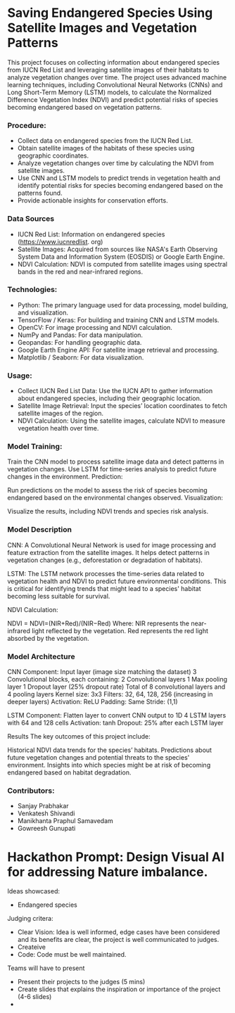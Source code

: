 # Saving Endangered Species Using Satellite Images and Vegetation Patterns
This project focuses on collecting information about endangered species from 
IUCN Red List and leveraging satellite images of their habitats to analyze 
vegetation changes over time. The project uses advanced machine learning 
techniques, including Convolutional Neural Networks (CNNs) and Long 
Short-Term Memory (LSTM) models, to calculate the Normalized 
Difference Vegetation Index (NDVI) and predict potential risks of species 
becoming endangered based on vegetation patterns.
 
### Procedure:
- Collect data on endangered species from the IUCN Red List.
- Obtain satellite images of the habitats of these species using geographic 
  coordinates.
- Analyze vegetation changes over time by calculating the NDVI from 
  satellite images.
- Use CNN and LSTM models to predict trends in vegetation health and 
  identify potential risks for species becoming endangered based on the patterns found.
- Provide actionable insights for conservation efforts.
 
### Data Sources
- IUCN Red List: Information on endangered species (https://www.iucnredlist.
  org)
- Satellite Images: Acquired from sources like NASA's Earth Observing System 
  Data and Information System (EOSDIS) or Google Earth Engine.
- NDVI Calculation: NDVI is computed from satellite images using spectral 
  bands in the red and near-infrared regions.
 
### Technologies:
- Python: The primary language used for data processing, model building, and 
visualization.
- TensorFlow / Keras: For building and training CNN and LSTM models.
- OpenCV: For image processing and NDVI calculation.
- NumPy and Pandas: For data manipulation.
- Geopandas: For handling geographic data.
- Google Earth Engine API: For satellite image retrieval and processing.
- Matplotlib / Seaborn: For data visualization.
 
### Usage:
- Collect IUCN Red List Data: Use the IUCN API to gather information about 
  endangered species, including their geographic location.
- Satellite Image Retrieval: Input the species’ location coordinates to 
  fetch satellite images of the region.
- NDVI Calculation: Using the satellite images, calculate NDVI to measure 
  vegetation health over time.

### Model Training:
 
Train the CNN model to process satellite image data and detect patterns in vegetation changes.
Use LSTM for time-series analysis to predict future changes in the environment.
Prediction:
 
Run predictions on the model to assess the risk of species becoming endangered based on the environmental changes observed.
Visualization:
 
Visualize the results, including NDVI trends and species risk analysis.

### Model Description
CNN: A Convolutional Neural Network is used for image processing and feature extraction from the satellite images. It helps detect patterns in vegetation changes (e.g., deforestation or degradation of habitats).

LSTM: The LSTM network processes the time-series data related to vegetation health and NDVI to predict future environmental conditions. This is critical for identifying trends that might lead to a species' habitat becoming less suitable for survival.
 
NDVI Calculation:

NDVI = NDVI=(NIR+Red)/(NIR−Red)​ 
Where:
NIR represents the near-infrared light reflected by the vegetation.
Red represents the red light absorbed by the vegetation.

### Model Architecture

CNN Component:
Input layer (image size matching the dataset)
3 Convolutional blocks, each containing:
2 Convolutional layers
1 Max pooling layer
1 Dropout layer (25% dropout rate)
Total of 8 convolutional layers and 4 pooling layers
Kernel size: 3x3
Filters: 32, 64, 128, 256 (increasing in deeper layers)
Activation: ReLU
Padding: Same
Stride: (1,1)

LSTM Component:
Flatten layer to convert CNN output to 1D
4 LSTM layers with 64 and 128 cells
Activation: tanh
Dropout: 25% after each LSTM layer

Results
The key outcomes of this project include:
 
Historical NDVI data trends for the species’ habitats.
Predictions about future vegetation changes and potential threats to the species' environment.
Insights into which species might be at risk of becoming endangered based on habitat degradation.
 

### Contributors:
- Sanjay Prabhakar
- Venkatesh Shivandi
- Manikhanta Praphul Samavedam
- Gowreesh Gunupati

# Hackathon Prompt: Design Visual AI for addressing Nature imbalance.
Ideas showcased:
- Endangered species

Judging critera:
- Clear Vision: Idea is well informed, edge cases have been considered and 
  its benefits are clear, the project is well communicated to judges.
- Createive
- Code: Code must be well maintained.

Teams will have to present
- Present their projects to the judges (5 mins)
- Create slides that explains the inspiration or importance of the project 
  (4-6 slides)
- 
